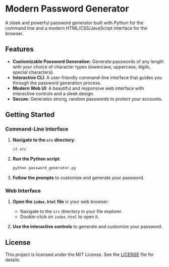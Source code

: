 # Modern Password Generator

A sleek and powerful password generator built with Python for the command line and a modern HTML/CSS/JavaScript interface for the browser.

## Features

- **Customizable Password Generation**: Generate passwords of any length with your choice of character types (lowercase, uppercase, digits, special characters).
- **Interactive CLI**: A user-friendly command-line interface that guides you through the password generation process.
- **Modern Web UI**: A beautiful and responsive web interface with interactive controls and a sleek design.
- **Secure**: Generates strong, random passwords to protect your accounts.

## Getting Started

### Command-Line Interface

1. **Navigate to the `src` directory**:
   ```bash
   cd src
   ```

2. **Run the Python script**:
   ```bash
   python password_generator.py
   ```

3. **Follow the prompts** to customize and generate your password.

### Web Interface

1. **Open the `index.html` file** in your web browser:
   - Navigate to the `src` directory in your file explorer.
   - Double-click on `index.html` to open it.

2. **Use the interactive controls** to generate and customize your password.

## License

This project is licensed under the MIT License. See the [LICENSE](LICENSE) file for details.